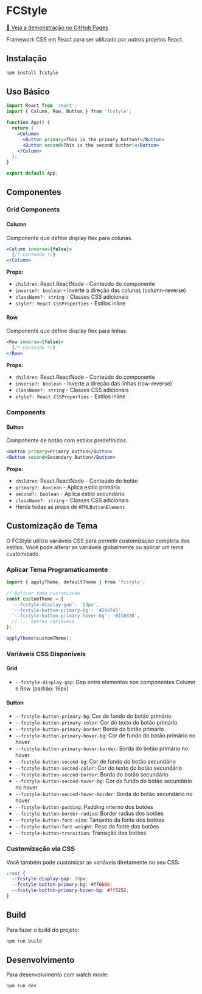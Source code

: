# FCStyle

[🔗 Veja a demonstração no GitHub Pages](https://cliveburr.github.io/FCStyle/demo/)

Framework CSS em React para ser utilizado por outros projetos React.

## Instalação

```bash
npm install fcstyle
```

## Uso Básico

```jsx
import React from 'react';
import { Column, Row, Button } from 'fcstyle';

function App() {
  return (
    <Column>
      <Button primary>This is the primary button!</Button>
      <Button second>This is the second button!</Button>
    </Column>
  );
}

export default App;
```

## Componentes

### Grid Components

#### Column
Componente que define display flex para colunas.

```jsx
<Column inverse={false}>
  {/* Conteúdo */}
</Column>
```

**Props:**
- `children`: React.ReactNode - Conteúdo do componente
- `inverse?: boolean` - Inverte a direção das colunas (column-reverse)
- `className?: string` - Classes CSS adicionais
- `style?: React.CSSProperties` - Estilos inline

#### Row
Componente que define display flex para linhas.

```jsx
<Row inverse={false}>
  {/* Conteúdo */}
</Row>
```

**Props:**
- `children`: React.ReactNode - Conteúdo do componente
- `inverse?: boolean` - Inverte a direção das linhas (row-reverse)
- `className?: string` - Classes CSS adicionais
- `style?: React.CSSProperties` - Estilos inline

### Components

#### Button
Componente de botão com estilos predefinidos.

```jsx
<Button primary>Primary Button</Button>
<Button second>Secondary Button</Button>
```

**Props:**
- `children`: React.ReactNode - Conteúdo do botão
- `primary?: boolean` - Aplica estilo primário
- `second?: boolean` - Aplica estilo secundário
- `className?: string` - Classes CSS adicionais
- Herda todas as props de `HTMLButtonElement`

## Customização de Tema

O FCStyle utiliza variáveis CSS para permitir customização completa dos estilos. Você pode alterar as variáveis globalmente ou aplicar um tema customizado.

### Aplicar Tema Programaticamente

```jsx
import { applyTheme, defaultTheme } from 'fcstyle';

// Aplicar tema customizado
const customTheme = {
  '--fcstyle-display-gap': '24px',
  '--fcstyle-button-primary-bg': '#28a745',
  '--fcstyle-button-primary-hover-bg': '#218838',
  // ... outras variáveis
};

applyTheme(customTheme);
```

### Variáveis CSS Disponíveis

#### Grid
- `--fcstyle-display-gap`: Gap entre elementos nos componentes Column e Row (padrão: 16px)

#### Button
- `--fcstyle-button-primary-bg`: Cor de fundo do botão primário
- `--fcstyle-button-primary-color`: Cor do texto do botão primário
- `--fcstyle-button-primary-border`: Borda do botão primário
- `--fcstyle-button-primary-hover-bg`: Cor de fundo do botão primário no hover
- `--fcstyle-button-primary-hover-border`: Borda do botão primário no hover
- `--fcstyle-button-second-bg`: Cor de fundo do botão secundário
- `--fcstyle-button-second-color`: Cor do texto do botão secundário
- `--fcstyle-button-second-border`: Borda do botão secundário
- `--fcstyle-button-second-hover-bg`: Cor de fundo do botão secundário no hover
- `--fcstyle-button-second-hover-border`: Borda do botão secundário no hover
- `--fcstyle-button-padding`: Padding interno dos botões
- `--fcstyle-button-border-radius`: Border radius dos botões
- `--fcstyle-button-font-size`: Tamanho da fonte dos botões
- `--fcstyle-button-font-weight`: Peso da fonte dos botões
- `--fcstyle-button-transition`: Transição dos botões

### Customização via CSS

Você também pode customizar as variáveis diretamente no seu CSS:

```css
:root {
  --fcstyle-display-gap: 20px;
  --fcstyle-button-primary-bg: #ff6b6b;
  --fcstyle-button-primary-hover-bg: #ff5252;
}
```

## Build

Para fazer o build do projeto:

```bash
npm run build
```

## Desenvolvimento

Para desenvolvimento com watch mode:

```bash
npm run dev
```
